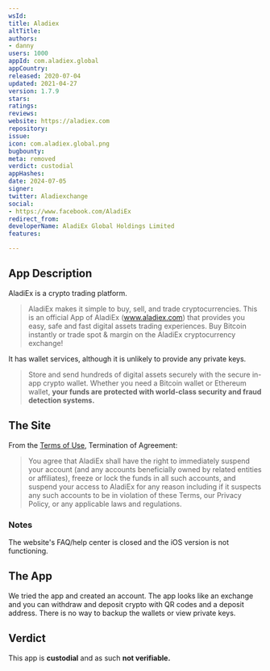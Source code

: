 ```yaml
---
wsId: 
title: Aladiex
altTitle: 
authors:
- danny
users: 1000
appId: com.aladiex.global
appCountry: 
released: 2020-07-04
updated: 2021-04-27
version: 1.7.9
stars: 
ratings: 
reviews: 
website: https://aladiex.com
repository: 
issue: 
icon: com.aladiex.global.png
bugbounty: 
meta: removed
verdict: custodial
appHashes: 
date: 2024-07-05
signer: 
twitter: Aladiexchange
social:
- https://www.facebook.com/AladiEx
redirect_from: 
developerName: AladiEx Global Holdings Limited
features: 

---
```


## App Description

AladiEx is a crypto trading platform.

> AladiEx makes it simple to buy, sell, and trade cryptocurrencies. This is an official App of AladiEx (www.aladiex.com) that provides you easy, safe and fast digital assets trading experiences. Buy Bitcoin instantly or trade spot & margin on the AladiEx cryptocurrency exchange!

It has wallet services, although it is unlikely to provide any private keys.

> Store and send hundreds of digital assets securely with the secure in-app crypto wallet. Whether you need a Bitcoin wallet or Ethereum wallet, **your funds are protected with world-class security and fraud detection systems.**

## The Site

From the [Terms of Use](https://aladiex.com/term_of_use), Termination of Agreement:

> You agree that AladiEx shall have the right to immediately suspend your account (and any accounts beneficially owned by related entities or affiliates), freeze or lock the funds in all such accounts, and suspend your access to AladiEx for any reason including if it suspects any such accounts to be in violation of these Terms, our Privacy Policy, or any applicable laws and regulations.

### Notes

The website's FAQ/help center is closed and the iOS version is not functioning.

## The App

We tried the app and created an account. The app looks like an exchange and you can withdraw and deposit crypto with QR codes and a deposit address. There is no way to backup the wallets or view private keys.

## Verdict

This app is **custodial** and as such **not verifiable.**
